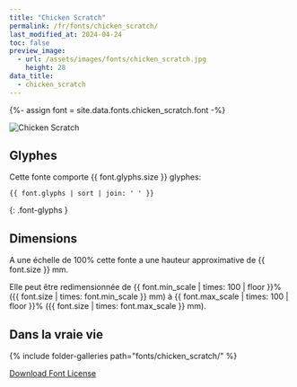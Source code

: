 ```yaml
---
title: "Chicken Scratch"
permalink: /fr/fonts/chicken_scratch/
last_modified_at: 2024-04-24
toc: false
preview_image:
  - url: /assets/images/fonts/chicken_scratch.jpg
    height: 28
data_title:
  - chicken_scratch
---
```

{%- assign font = site.data.fonts.chicken_scratch.font -%}

![Chicken Scratch](/assets/images/fonts/chicken_scratch.jpg)

## Glyphes

Cette fonte comporte  {{ font.glyphs.size }} glyphes:

```
{{ font.glyphs | sort | join: ' ' }}
```
{: .font-glyphs }


## Dimensions

A une échelle de  100% cette fonte a une hauteur approximative de  {{ font.size }} mm. 

Elle peut être redimensionnée  de {{ font.min_scale | times: 100 | floor }}% ({{ font.size | times: font.min_scale }} mm)
à {{ font.max_scale | times: 100 | floor }}% ({{ font.size | times: font.max_scale }} mm).


## Dans la vraie vie

{% include folder-galleries path="fonts/chicken_scratch/" %}

[Download Font License](https://github.com/inkstitch/inkstitch/tree/main/fonts/chicken_scratch/LICENSE.txt)
